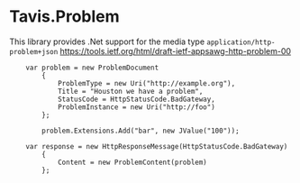 # Tavis.Problem

This library provides .Net support for the media type `application/http-problem+json` https://tools.ietf.org/html/draft-ietf-appsawg-http-problem-00




		var problem = new ProblemDocument
            {
                ProblemType = new Uri("http://example.org"),
                Title = "Houston we have a problem",
                StatusCode = HttpStatusCode.BadGateway,
                ProblemInstance = new Uri("http://foo")
            };

            problem.Extensions.Add("bar", new JValue("100"));

        var response = new HttpResponseMessage(HttpStatusCode.BadGateway)
            {
                Content = new ProblemContent(problem)
            };
